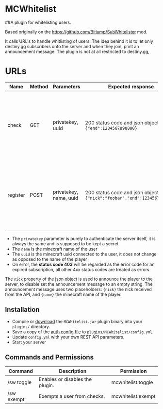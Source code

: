 MCWhitelist
==============

##A plugin for whitelisting users.

Based originally on the https://github.com/Bitjump/SubWhitelister mod.

It calls URL's to handle whitlisting of users.
The idea behind it is to let only destiny.gg subscribers onto the server and when they join, print an announcement message.
The plugin is not at all restricted to destiny.gg, 


URLs
==============
| Name     | Method | Parameters             | Expected response                                                           | Description                                                                                           |
|----------|--------|------------------------|-----------------------------------------------------------------------------|--------------------------------------------------------------------------------------------------------------------------------------------------------|
| check    | GET    | privatekey, uuid       | 200 status code and json object like `{"end":1234567890000}`                 | when caching of a user expires, the mod calls this url to check if the user is still whitelisted, the end timestamp is used for caching purposes    |
| register | POST   | privatekey, name, uuid | 200 status code and json object like `{"nick":"foobar","end":1234567890000}` | the `end` has to be a time in UTC, basically a unix timestamp in milliseconds, the parameters are sent in `application/x-www-form-urlencoded` form |

 * The `privatekey` parameter is purely to authenticate the server itself, it is always the same and is supposed to be kept a secret
 * The `name` is the minecraft name of the user
 * The `uuid` is the minecraft uuid connected to the user, it does not change as opposed to the name of the player
 * On error, the **status code 403** will be regarded as the error code for an expired subscription, all other 4xx status codes are treated as errors

The `nick` property of the json object is used to announce the player to the server, to disable set the announcement message to an empty string.
The announcement message uses two placeholders: `{nick}` the nick received from the API, and `{name}` the minecraft name of the player.

Installation
-------------
 * Compile or [download](https://github.com/destinygg/MCWhitelist/releases) the `MCWhitelist.jar` plugin binary into your `plugins/` directory.  
 * Save a copy of the [auth config file](https://github.com/destinygg/MCWhitelist/blob/master/src/main/resources/config.yml) to `plugins/MCWhitelist/config.yml`.
 * Update `config.yml` with your own REST API parameters.
 * Start your server

Commands and Permissions
------------------------
| Command    | Description                     | Permission         |
|------------|---------------------------------|--------------------|
| /sw toggle | Enables or disables the plugin. | mcwhitelist.toggle |
| /sw exempt | Exempts a user from checks.     | mcwhitelist.exempt |
